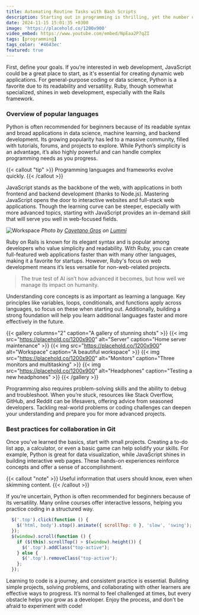 ```yaml
---
title: Automating Routine Tasks with Bash Scripts
description: Starting out in programming is thrilling, yet the number of languages available makes it difficult to decide where to begin.
date: 2024-11-15 15:01:35 +0300
image: 'https://placehold.co/1200x900'
video_embed: https://www.youtube.com/embed/NpEaa2P7qZI
tags: [programming]
tags_color: '#4643ec'
featured: true
---
```


First, define your goals. If you’re interested in web development, JavaScript could be a great place to start, as it's essential for creating dynamic web applications. For general-purpose coding or data science, Python is a favorite due to its readability and versatility. Ruby, though somewhat specialized, shines in web development, especially with the Rails framework.

### Overview of popular languages

Python is often recommended for beginners because of its readable syntax and broad applications in data science, machine learning, and backend development. Its growing popularity has led to a massive community, filled with tutorials, forums, and projects to explore. While Python’s simplicity is an advantage, it’s also highly powerful and can handle complex programming needs as you progress.

{{< callout "tip" >}}
Programming languages and frameworks evolve quickly.
{{< /callout >}}

JavaScript stands as the backbone of the web, with applications in both frontend and backend development (thanks to Node.js). Mastering JavaScript opens the door to interactive websites and full-stack web applications. Though the learning curve can be steeper, especially with more advanced topics, starting with JavaScript provides an in-demand skill that will serve you well in web-focused fields.

![Workspace](https://placehold.co/1200x900)
*Photo by [Cayetano Gros](https://placehold.co/1200x900) on [Lummi](https://placehold.co/1200x900)*

Ruby on Rails is known for its elegant syntax and is popular among developers who value simplicity and readability. With Ruby, you can create full-featured web applications faster than with many other languages, making it a favorite for startups. However, Ruby's focus on web development means it’s less versatile for non-web-related projects.

> The true test of AI isn’t how advanced it becomes, but how well we manage its impact on humanity.

Understanding core concepts is as important as learning a language. Key principles like variables, loops, conditionals, and functions apply across languages, so focus on these when starting out. Additionally, building a strong foundation will help you learn additional languages faster and more effectively in the future.

{{< gallery columns="2" caption="A gallery of stunning shots" >}}
  {{< img src="https://placehold.co/1200x900" alt="Server" caption="Home server maintenance" >}}
  {{< img src="https://placehold.co/1200x900" alt="Workspace" caption="A beautiful workspace" >}}
  {{< img src="https://placehold.co/1200x900" alt="Monitors" caption="Three monitors and multitasking" >}}
  {{< img src="https://placehold.co/1200x900" alt="Headphones" caption="Testing a new headphones" >}}
{{< /gallery >}}

Programming also requires problem-solving skills and the ability to debug and troubleshoot. When you’re stuck, resources like Stack Overflow, GitHub, and Reddit can be lifesavers, offering advice from seasoned developers. Tackling real-world problems or coding challenges can deepen your understanding and prepare you for more advanced projects.

### Best practices for collaboration in Git

Once you've learned the basics, start with small projects. Creating a to-do list app, a calculator, or even a basic game can help solidify your skills. For example, Python is great for data visualization, while JavaScript shines in building interactive web pages. These hands-on experiences reinforce concepts and offer a sense of accomplishment.

{{< callout "note" >}}
Useful information that users should know, even when skimming content.
{{< /callout >}}

If you’re uncertain, Python is often recommended for beginners because of its versatility. Many online courses offer interactive lessons, helping you practice coding in a structured way.

```js
  $('.top').click(function () {
    $('html, body').stop().animate({ scrollTop: 0 }, 'slow', 'swing');
  });
  $(window).scroll(function () {
    if ($(this).scrollTop() > $(window).height()) {
      $('.top').addClass("top-active");
    } else {
      $('.top').removeClass("top-active");
    };
  });
```

Learning to code is a journey, and consistent practice is essential. Building simple projects, solving problems, and collaborating with other learners are effective ways to progress. It’s normal to feel challenged at times, but every obstacle helps you grow as a developer. Enjoy the process, and don't be afraid to experiment with code!